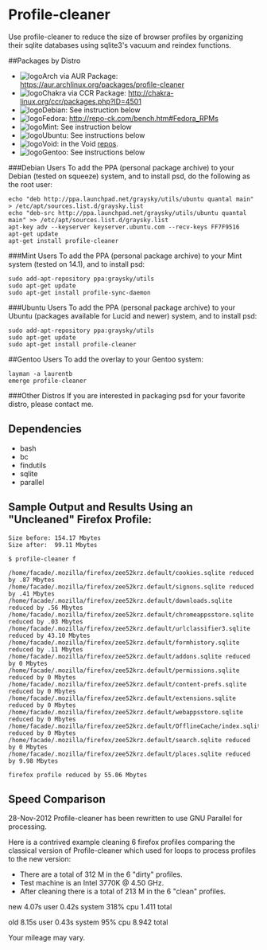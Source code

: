 # Profile-cleaner
Use profile-cleaner to reduce the size of browser profiles by organizing their sqlite databases using sqlite3's vacuum and reindex functions.

##Packages by Distro
* ![logo](http://www.monitorix.org/imgs/archlinux.png "arch logo")Arch via AUR Package: https://aur.archlinux.org/packages/profile-cleaner
* ![logo](http://chakra-linux.org/img/icon/chakra-kde_32.png "chakra logo")Chakra via CCR Package: http://chakra-linux.org/ccr/packages.php?ID=4501
* ![logo](http://freedos-32.sourceforge.net/lean/debian_logo.png "debian logo")Debian: See instruction below
* ![logo](http://sec-wall.gefira.pl/media/gfx/logo-fedora.png "fedora logo")Fedora: http://repo-ck.com/bench.htm#Fedora_RPMs
* ![logo](http://www.haskell.org/platform/icons/mint.png "mint logo")Mint: See instruction below
* ![logo](http://www.monitorix.org/imgs/ubuntu.png "ubuntu logo")Ubuntu: See instructions below
* ![logo](http://s23.postimg.org/5pabe2o5z/void_logo_transparent.png "void logo")Void: in the Void [repos](https://github.com/xtraeme/xbps-packages/tree/master/srcpkgs/profile-cleaner).
* ![logo](http://i.imgur.com/ooVjgFG.png "gentoo logo")Gentoo: See instructions below


###Debian Users
To add the PPA (personal package archive) to your Debian (tested on squeeze) system, and to install psd, do the following as the root user:

    echo "deb http://ppa.launchpad.net/graysky/utils/ubuntu quantal main" > /etc/apt/sources.list.d/graysky.list
    echo "deb-src http://ppa.launchpad.net/graysky/utils/ubuntu quantal main" >> /etc/apt/sources.list.d/graysky.list
    apt-key adv --keyserver keyserver.ubuntu.com --recv-keys FF7F9516
    apt-get update
    apt-get install profile-cleaner

###Mint Users
To add the PPA (personal package archive) to your Mint system (tested on 14.1), and to install psd:

    sudo add-apt-repository ppa:graysky/utils
    sudo apt-get update
    sudo apt-get install profile-sync-daemon

###Ubuntu Users
To add the PPA (personal package archive) to your Ubuntu (packages available for Lucid and newer) system, and to install psd:

    sudo add-apt-repository ppa:graysky/utils
    sudo apt-get update
    sudo apt-get install profile-cleaner

##Gentoo Users
To add the overlay to your Gentoo system:

    layman -a laurentb
    emerge profile-cleaner

###Other Distros
If you are interested in packaging psd for your favorite distro, please contact me.

## Dependencies
* bash
* bc
* findutils
* sqlite
* parallel

## Sample Output and Results Using an "Uncleaned" Firefox Profile:

	Size before: 154.17 Mbytes
	Size after:  99.11 Mbytes

	$ profile-cleaner f
	
	/home/facade/.mozilla/firefox/zee52krz.default/cookies.sqlite reduced by .87 Mbytes
	/home/facade/.mozilla/firefox/zee52krz.default/signons.sqlite reduced by .41 Mbytes
	/home/facade/.mozilla/firefox/zee52krz.default/downloads.sqlite reduced by .56 Mbytes
	/home/facade/.mozilla/firefox/zee52krz.default/chromeappsstore.sqlite reduced by .03 Mbytes
	/home/facade/.mozilla/firefox/zee52krz.default/urlclassifier3.sqlite reduced by 43.10 Mbytes
	/home/facade/.mozilla/firefox/zee52krz.default/formhistory.sqlite reduced by .11 Mbytes
	/home/facade/.mozilla/firefox/zee52krz.default/addons.sqlite reduced by 0 Mbytes
	/home/facade/.mozilla/firefox/zee52krz.default/permissions.sqlite reduced by 0 Mbytes
	/home/facade/.mozilla/firefox/zee52krz.default/content-prefs.sqlite reduced by 0 Mbytes
	/home/facade/.mozilla/firefox/zee52krz.default/extensions.sqlite reduced by 0 Mbytes
	/home/facade/.mozilla/firefox/zee52krz.default/webappsstore.sqlite reduced by 0 Mbytes
	/home/facade/.mozilla/firefox/zee52krz.default/OfflineCache/index.sqlite reduced by 0 Mbytes
	/home/facade/.mozilla/firefox/zee52krz.default/search.sqlite reduced by 0 Mbytes
	/home/facade/.mozilla/firefox/zee52krz.default/places.sqlite reduced by 9.98 Mbytes

	firefox profile reduced by 55.06 Mbytes

## Speed Comparison
28-Nov-2012		Profile-cleaner has been rewritten to use GNU Parallel for processing.

Here is a contrived example cleaning 6 firefox profiles comparing the classical version of Profile-cleaner which used for loops to process profiles to the new version:

* There are a total of 312 M in the 6 "dirty" profiles.
* Test machine is an Intel 3770K @ 4.50 GHz.
* After cleaning there is a total of 213 M in the 6 "clean" profiles.

new 4.07s user 0.42s system 318% cpu 1.411 total

old 8.15s user 0.43s system 95% cpu 8.942 total

Your mileage may vary.
